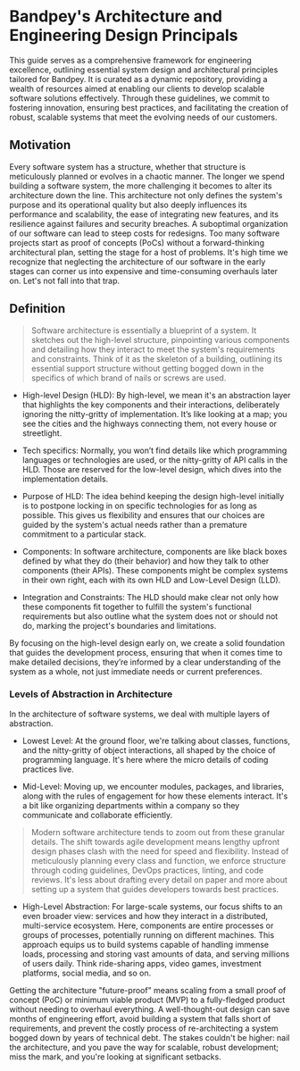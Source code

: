 # Bandpey's Architecture and Engineering Design Principals

This guide serves as a comprehensive framework for engineering excellence, outlining essential system design and architectural principles tailored for Bandpey. It is curated as a dynamic repository, providing a wealth of resources aimed at enabling our clients to develop scalable software solutions effectively. Through these guidelines, we commit to fostering innovation, ensuring best practices, and facilitating the creation of robust, scalable systems that meet the evolving needs of our customers.

## Motivation

Every software system has a structure, whether that structure is meticulously planned or evolves in a chaotic manner. The longer we spend building a software system, the more challenging it becomes to alter its architecture down the line. This architecture not only defines the system's purpose and its operational quality but also deeply influences its performance and scalability, the ease of integrating new features, and its resilience against failures and security breaches. A suboptimal organization of our software can lead to steep costs for redesigns. Too many software projects start as proof of concepts (PoCs) without a forward-thinking architectural plan, setting the stage for a host of problems. It's high time we recognize that neglecting the architecture of our software in the early stages can corner us into expensive and time-consuming overhauls later on. Let's not fall into that trap.

## Definition

> Software architecture is essentially a blueprint of a system. It sketches out the high-level structure, pinpointing various components and detailing how they interact to meet the system's requirements and constraints. Think of it as the skeleton of a building, outlining its essential support structure without getting bogged down in the specifics of which brand of nails or screws are used.

- High-level Design (HLD): By high-level, we mean it's an abstraction layer that highlights the key components and their interactions, deliberately ignoring the nitty-gritty of implementation. It’s like looking at a map; you see the cities and the highways connecting them, not every house or streetlight.

- Tech specifics: Normally, you won’t find details like which programming languages or technologies are used, or the nitty-gritty of API calls in the HLD. Those are reserved for the low-level design, which dives into the implementation details.

- Purpose of HLD: The idea behind keeping the design high-level initially is to postpone locking in on specific technologies for as long as possible. This gives us flexibility and ensures that our choices are guided by the system's actual needs rather than a premature commitment to a particular stack.

- Components: In software architecture, components are like black boxes defined by what they do (their behavior) and how they talk to other components (their APIs). These components might be complex systems in their own right, each with its own HLD and Low-Level Design (LLD).

- Integration and Constraints: The HLD should make clear not only how these components fit together to fulfill the system's functional requirements but also outline what the system does not or should not do, marking the project's boundaries and limitations.

By focusing on the high-level design early on, we create a solid foundation that guides the development process, ensuring that when it comes time to make detailed decisions, they’re informed by a clear understanding of the system as a whole, not just immediate needs or current preferences.

### Levels of Abstraction in Architecture

In the architecture of software systems, we deal with multiple layers of abstraction.

- Lowest Level: At the ground floor, we're talking about classes, functions, and the nitty-gritty of object interactions, all shaped by the choice of programming language. It's here where the micro details of coding practices live.

- Mid-Level: Moving up, we encounter modules, packages, and libraries, along with the rules of engagement for how these elements interact. It's a bit like organizing departments within a company so they communicate and collaborate efficiently.

> Modern software architecture tends to zoom out from these granular details. The shift towards agile development means lengthy upfront design phases clash with the need for speed and flexibility. Instead of meticulously planning every class and function, we enforce structure through coding guidelines, DevOps practices, linting, and code reviews. It's less about drafting every detail on paper and more about setting up a system that guides developers towards best practices.

- High-Level Abstraction: For large-scale systems, our focus shifts to an even broader view: services and how they interact in a distributed, multi-service ecosystem. Here, components are entire processes or groups of processes, potentially running on different machines. This approach equips us to build systems capable of handling immense loads, processing and storing vast amounts of data, and serving millions of users daily. Think ride-sharing apps, video games, investment platforms, social media, and so on.

Getting the architecture "future-proof" means scaling from a small proof of concept (PoC) or minimum viable product (MVP) to a fully-fledged product without needing to overhaul everything. A well-thought-out design can save months of engineering effort, avoid building a system that falls short of requirements, and prevent the costly process of re-architecting a system bogged down by years of technical debt. The stakes couldn't be higher: nail the architecture, and you pave the way for scalable, robust development; miss the mark, and you're looking at significant setbacks.
